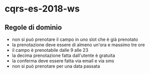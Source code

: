 # cqrs-es-2018-ws

## Regole di dominio

- non si può prenotare il campo in uno slot che è già prenotato
- la prenotazione deve essere di almeno un'ora e massimo tre ore
- il campo è prenotabile dalle 9 alle 23
- la decima prenotazione fatta dall'utente è gratuita
- la conferma deve essere fatta via email e via sms
- non si può prenotare per una data passata
